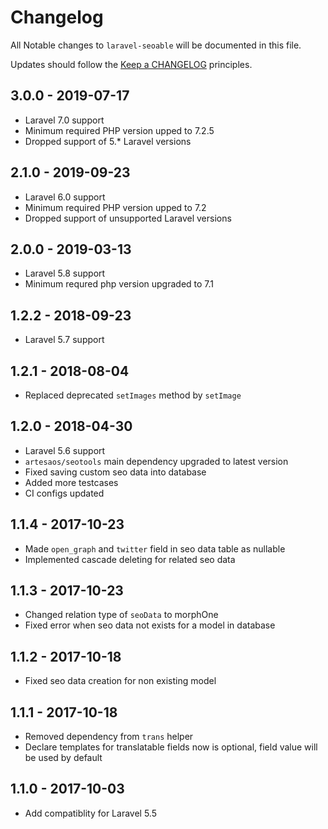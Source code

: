 # Changelog

All Notable changes to `laravel-seoable` will be documented in this file.

Updates should follow the [Keep a CHANGELOG](http://keepachangelog.com/) principles.

## 3.0.0 - 2019-07-17

- Laravel 7.0 support
- Minimum required PHP version upped to 7.2.5
- Dropped support of 5.* Laravel versions

## 2.1.0 - 2019-09-23

- Laravel 6.0 support
- Minimum required PHP version upped to 7.2
- Dropped support of unsupported Laravel versions

## 2.0.0 - 2019-03-13
- Laravel 5.8 support
- Minimum requred php version upgraded to 7.1

## 1.2.2 - 2018-09-23
- Laravel 5.7 support

## 1.2.1 - 2018-08-04
- Replaced deprecated `setImages` method by `setImage`

## 1.2.0 - 2018-04-30
- Laravel 5.6 support
- `artesaos/seotools` main dependency upgraded to latest version
- Fixed saving custom seo data into database
- Added more testcases
- CI configs updated

## 1.1.4 - 2017-10-23
- Made `open_graph` and `twitter` field in seo data table as nullable 
- Implemented cascade deleting for related seo data

## 1.1.3 - 2017-10-23
- Changed relation type of `seoData` to morphOne
- Fixed error when seo data not exists for a model in database

## 1.1.2 - 2017-10-18
- Fixed seo data creation for non existing model

## 1.1.1 - 2017-10-18
- Removed dependency from `trans` helper
- Declare templates for translatable fields now is optional, field value will be used by default

## 1.1.0 - 2017-10-03
- Add compatiblity for Laravel 5.5

